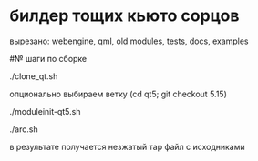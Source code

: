 # билдер тощих кьюто сорцов

вырезано: webengine, qml, old modules, tests, docs, examples


#№ шаги по сборке

./clone_qt.sh

опционально выбираем ветку (cd qt5; git checkout 5.15)

./moduleinit-qt5.sh

./arc.sh

в результате получается незжатый тар файл с исходниками
